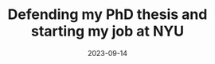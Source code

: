 ---
layout: post
title:  Defending my PhD thesis and starting my job at NYU 
date:   2023-09-14 
description: march & april, looking forward to summer
tags: lifeupdates
categories: sample-posts

---